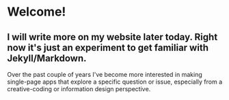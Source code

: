 # Welcome!
## I will write more on my website later today. Right now it's just an experiment to get familiar with Jekyll/Markdown. 

Over the past couple of years I've become more interested in making single-page apps that explore a specific question or issue, especially from a creative-coding or information design perspective.  

